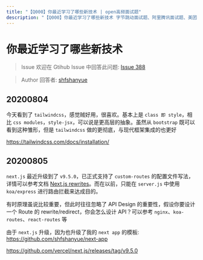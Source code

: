```yaml
---
title: "【Q000】你最近学习了哪些新技术 | open高频面试题"
description: "【Q000】你最近学习了哪些新技术 字节跳动面试题、阿里腾讯面试题、美团小米面试题。"
---
```


# 你最近学习了哪些新技术

> Issue
> 欢迎在 Gtihub Issue 中回答此问题: [Issue 388](https://github.com/shfshanyue/Daily-Question/issues/388)

> Author
> 回答者: [shfshanyue](https://github.com/shfshanyue)

## 20200804

今天看到了 `tailwindcss`，感觉贼好用，很喜欢。基本上是 `class 即 style`，相比 `css modules`，`style-jsx`，可以说是更高层的抽象。虽然从 `bootstrap` 既可以看到这种雏形，但是 `tailwindcss` 做的更彻底，与现代框架集成的也更好

<https://tailwindcss.com/docs/installation/>

## 20200805

`next.js` 最近升级到了 `v9.5.0`，已正式支持了 `custom-routes` 的配置文件写法，详情可以参考文档 [Next.js rewrites](https://nextjs.org/docs/api-reference/next.config.js/rewrites)。而在以前，只能在 `server.js` 中使用 `koa/express` 进行路由拦截来达成目的。

有时原理虽说比较重要，但此时往往忽略了 API Design 的重要性，假设你要设计一个 Route 的 rewrite/redirect，你会怎么设计 API？可以参考 `nginx`、`koa-routes`、`react-routes` 等

由于 `next.js` 升级，因为也升级了我的 `next app` 的模板: <https://github.com/shfshanyue/next-app>

<https://github.com/vercel/next.js/releases/tag/v9.5.0>
